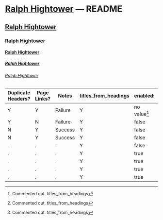# [Ralph Hightower](https://ralphhightower.github.io/) — README

## [Ralph Hightower](https://ralphhightower.github.io/)

### [Ralph Hightower](https://ralphhightower.github.io/)

#### [Ralph Hightower](https://ralphhightower.github.io/)

##### [Ralph Hightower](https://ralphhightower.github.io/)

###### [Ralph Hightower](https://ralphhightower.github.io/)

| Duplicate<br />Headers? | Page<br />Links? | Notes | titles_from_headings | enabled: | strip_title: | collections: |
|---|---|---|---|---|---|---|
| Y | Y  | Failure | Y | no value[^11] | no value[^11] | no value[^11] |
| Y | N  | Failure | Y | false | false | false |
| N | Y  | Success | Y | false | false | true  |
| N | Y | Success  | Y | false | true  | false |
| . | . | .  | Y | false | true  | true  |
| . | . | .  | Y | true  | false | false |
| . | . | .  | Y | true  | false | true  |
| . | . | .  | Y | true  | true  | false |
| . | . | .  | Y | true  | true  | true  |

[^11]: Commented out.
titles_from_headings 
